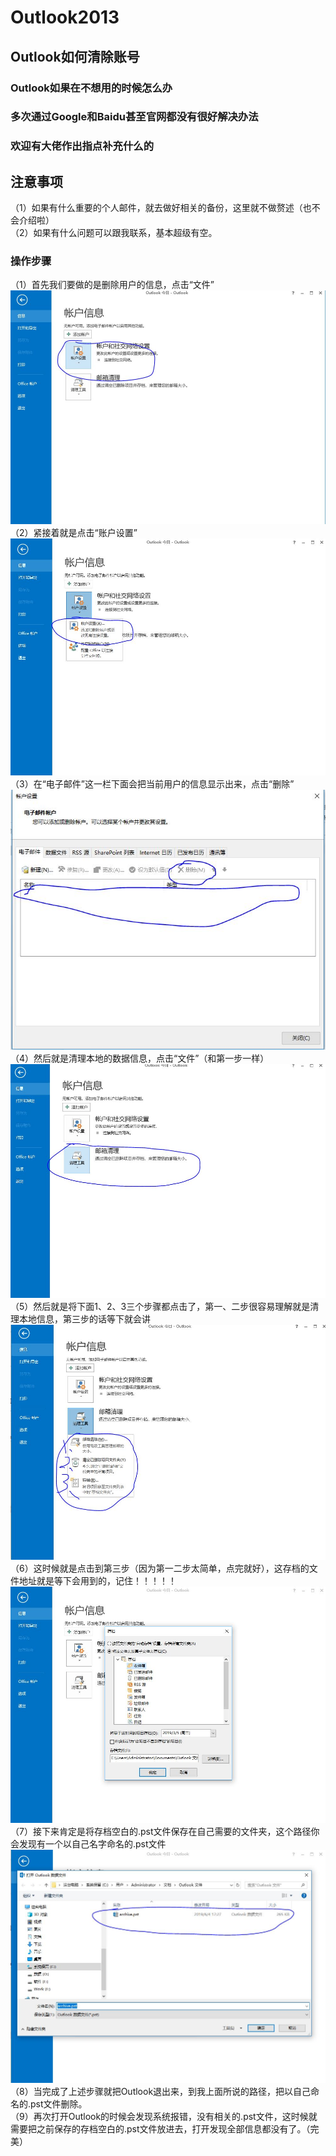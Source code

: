 # Outlook2013  
## Outlook如何清除账号  
  
### Outlook如果在不想用的时候怎么办  
### 多次通过Google和Baidu甚至官网都没有很好解决办法  

### 欢迎有大佬作出指点补充什么的

## 注意事项  
（1）如果有什么重要的个人邮件，就去做好相关的备份，这里就不做赘述（也不会介绍啦）  
（2）如果有什么问题可以跟我联系，基本超级有空。  

### 操作步骤  
（1）首先我们要做的是删除用户的信息，点击“文件”  
![](https://github.com/ciciandjojo/Outlook-/blob/master/1.JPG)  
（2）紧接着就是点击“账户设置”  
![](https://github.com/ciciandjojo/Outlook-/blob/master/2.JPG)  
（3）在“电子邮件”这一栏下面会把当前用户的信息显示出来，点击“删除”  
![](https://github.com/ciciandjojo/Outlook-/blob/master/3.JPG)  
（4）然后就是清理本地的数据信息，点击“文件”（和第一步一样）  
![](https://github.com/ciciandjojo/Outlook-/blob/master/4.JPG)  
（5）然后就是将下面1、2、3三个步骤都点击了，第一、二步很容易理解就是清理本地信息，第三步的话等下就会讲  
![](https://github.com/ciciandjojo/Outlook-/blob/master/5.JPG)  
（6）这时候就是点击到第三步（因为第一二步太简单，点完就好），这存档的文件地址就是等下会用到的，记住！！！！！  
![](https://github.com/ciciandjojo/Outlook-/blob/master/6.JPG)  
（7）接下来肯定是将存档空白的.pst文件保存在自己需要的文件夹，这个路径你会发现有一个以自己名字命名的.pst文件  
![](https://github.com/ciciandjojo/Outlook-/blob/master/7.JPG)  
（8）当完成了上述步骤就把Outlook退出来，到我上面所说的路径，把以自己命名的.pst文件删除。  
（9）再次打开Outlook的时候会发现系统报错，没有相关的.pst文件，这时候就需要把之前保存的存档空白的.pst文件放进去，打开发现全部信息都没有了。（完美）  

